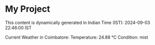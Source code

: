 # My Project

This content is dynamically generated in Indian Time (IST): 2024-09-03 22:46:00 IST


Current Weather in Coimbatore:
Temperature: 24.88 °C
Condition: mist
